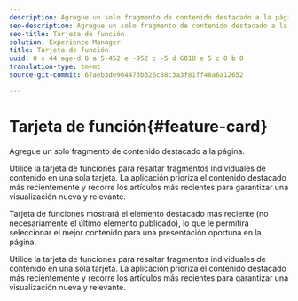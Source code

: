 ```yaml
---
description: Agregue un solo fragmento de contenido destacado a la página.
seo-description: Agregue un solo fragmento de contenido destacado a la página.
seo-title: Tarjeta de función
solution: Experience Manager
title: Tarjeta de función
uuid: 8 c 44 age-d 8 a 5-452 e -952 c -5 d 6818 e 5 c 0 b 0
translation-type: tm+mt
source-git-commit: 67aeb3de964473b326c88c3a3f81ff48a6a12652

---
```



# Tarjeta de función{#feature-card}

Agregue un solo fragmento de contenido destacado a la página.

Utilice la tarjeta de funciones para resaltar fragmentos individuales de contenido en una sola tarjeta. La aplicación prioriza el contenido destacado más recientemente y recorre los artículos más recientes para garantizar una visualización nueva y relevante.

Tarjeta de funciones mostrará el elemento destacado más reciente (no necesariamente el último elemento publicado), lo que le permitirá seleccionar el mejor contenido para una presentación oportuna en la página.

Utilice la tarjeta de funciones para resaltar fragmentos individuales de contenido en una sola tarjeta. La aplicación prioriza el contenido destacado más recientemente y recorre los artículos más recientes para garantizar una visualización nueva y relevante.
